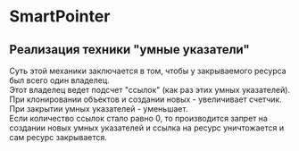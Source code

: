 # SmartPointer
## Реализация техники "умные указатели"

Суть этой механики заключается в том, чтобы у закрываемого ресурса был всего один владелец. <br/>
Этот владелец ведет подсчет "ссылок" (как раз этих умных указателей). <br/>
При клонировании объектов и создании новых - увеличивает счетчик. При закрытии умных указателей - уменьшает. <br/>
Если количество ссылок стало равно 0, то производится запрет на создании новых умных указателей и ссылка на ресурс уничтожается
и сам ресурс закрывается.

